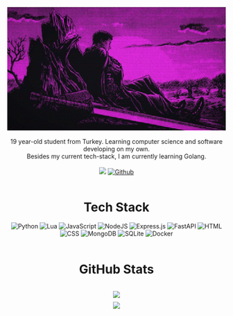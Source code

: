 <div align="center">
  
<img src="./banner.png" alt="Banner" width="550"/>

19 year-old student from Turkey. Learning computer science and software developing on my own. <br>Besides my current tech-stack, I am currently learning Golang.<br><br>
[![](https://visitcount.itsvg.in/api?id=lilmirac&icon=0&color=565f89)](https://visitcount.itsvg.in)
[![Github](https://img.shields.io/github/followers/lilmirac?label=Follow&style=social)](https://github.com/lilmirac)
<br><br>
# Tech Stack
![Python](https://img.shields.io/badge/python-3670A0?style=for-the-badge&logo=python&logoColor=ffdd54) ![Lua](https://img.shields.io/badge/lua-%232C2D72.svg?style=for-the-badge&logo=lua&logoColor=white) ![JavaScript](https://img.shields.io/badge/javascript-%23323330.svg?style=for-the-badge&logo=javascript&logoColor=%23F7DF1E) ![NodeJS](https://img.shields.io/badge/node.js-6DA55F?style=for-the-badge&logo=node.js&logoColor=white) ![Express.js](https://img.shields.io/badge/express.js-%23404d59.svg?style=for-the-badge&logo=express&logoColor=%2361DAFB) ![FastAPI](https://img.shields.io/badge/FastAPI-005571?style=for-the-badge&logo=fastapi) ![HTML](https://img.shields.io/badge/html5-%23E34F26.svg?style=for-the-badge&logo=html5&logoColor=white) ![CSS](https://img.shields.io/badge/css3-%231572B6.svg?style=for-the-badge&logo=css3&logoColor=white) ![MongoDB](https://img.shields.io/badge/MongoDB-%234ea94b.svg?style=for-the-badge&logo=mongodb&logoColor=white) ![SQLite](https://img.shields.io/badge/sqlite-%2307405e.svg?style=for-the-badge&logo=sqlite&logoColor=white) ![Docker](https://img.shields.io/badge/docker-%230db7ed.svg?style=for-the-badge&logo=docker&logoColor=white)<br><br>
# GitHub Stats
![](https://github-readme-stats.vercel.app/api?username=lilmirac&theme=tokyonight&hide_border=true&include_all_commits=true&count_private=true)<br/>
![](https://github-readme-stats.vercel.app/api/top-langs/?username=lilmirac&theme=tokyonight&hide_border=true&include_all_commits=false&count_private=true&layout=compact)
---
</div>
